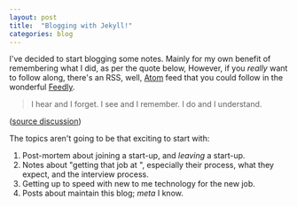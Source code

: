 ```yaml
---
layout: post
title:  "Blogging with Jekyll!"
categories: blog
---
```


I've decided to start blogging some notes. Mainly for my own benefit
of remembering what I did, as per the quote below, However, if you
*really* want to follow along, there's an RSS, well, [Atom][atom] feed
that you could follow in the wonderful [Feedly][feedly].

> I hear and I forget. I see and I remember. I do and I understand.

([source discussion][so-quote])

The topics aren't going to be that exciting to start with:

1. Post-mortem about joining a start-up, and *leaving* a start-up.
2. Notes about "getting that job at <web-scale firm here>", especially
   their process, what they expect, and the interview process.
3. Getting up to speed with new to me technology for the new job.
4. Posts about maintain this blog; *meta* I know.

[so-quote]: https://english.stackexchange.com/questions/226886/origin-of-i-hear-and-i-forget-i-see-and-i-remember-i-do-and-i-understand
[atom]: http://badgerous.net/feed.xml
[feedly]: https://feedly.com/
